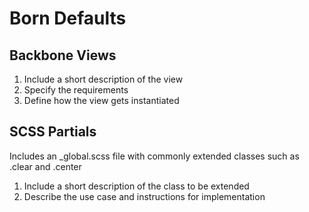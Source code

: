 # Born Defaults

## Backbone Views

1. Include a short description of the view  
2. Specify the requirements  
3. Define how the view gets instantiated

## SCSS Partials

Includes an  _global.scss file with commonly extended classes such as .clear and .center
1. Include a short description of the class to be extended
2. Describe the use case and instructions for implementation
